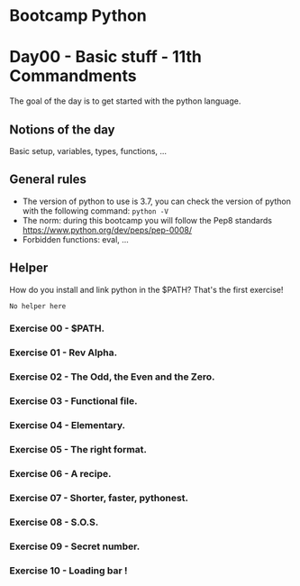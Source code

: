 # Bootcamp Python

# Day00 - Basic stuff - 11th Commandments

The goal of the day is to get started with the python language.

## Notions of the day

Basic setup, variables, types, functions, ...

## General rules

* The version of python to use is 3.7, you can check the version of python with the following command: `python -V`
* The norm: during this bootcamp you will follow the Pep8 standards https://www.python.org/dev/peps/pep-0008/
* Forbidden functions: eval, ...

## Helper 

How do you install and link python in the $PATH? That's the first exercise!

```
No helper here
```

### Exercise 00 - $PATH.
### Exercise 01 - Rev Alpha.
### Exercise 02 - The Odd, the Even and the Zero.
### Exercise 03 - Functional file.
### Exercise 04 - Elementary.
### Exercise 05 - The right format.
### Exercise 06 - A recipe.
### Exercise 07 - Shorter, faster, pythonest.
### Exercise 08 - S.O.S.
### Exercise 09 - Secret number.
### Exercise 10 - Loading bar !
